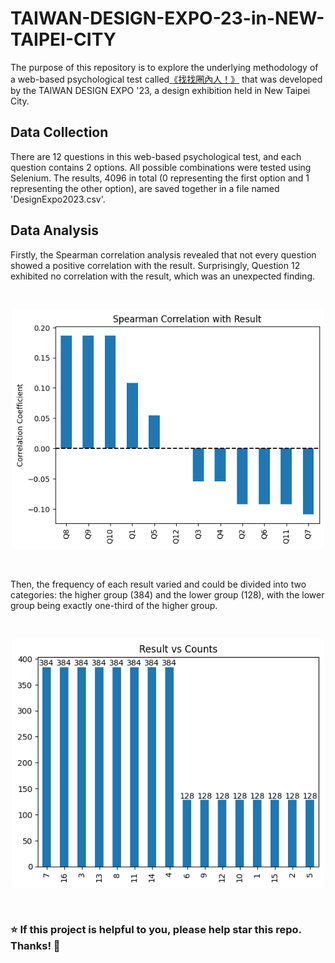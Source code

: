 # TAIWAN-DESIGN-EXPO-23-in-NEW-TAIPEI-CITY
The purpose of this repository is to explore the underlying methodology of a web-based psychological test called[《找找圈內人！》](https://event.designexpo.org.tw/) that was developed by the TAIWAN DESIGN EXPO '23, a design exhibition held in New Taipei City.

## Data Collection

There are 12 questions in this web-based psychological test, and each question contains 2 options. All possible combinations were tested using Selenium. The results, 4096 in total (0 representing the first option and 1 representing the other option), are saved together in a file named 'DesignExpo2023.csv'.

## Data Analysis

Firstly, the Spearman correlation analysis revealed that not every question showed a positive correlation with the result. Surprisingly, Question 12 exhibited no correlation with the result, which was an unexpected finding.

<br>
<p align="center">
  <img src="pic/initialSpearman.png" width=500>
</p>
<br>

Then, the frequency of each result varied and could be divided into two categories: the higher group (384) and the lower group (128), with the lower group being exactly one-third of the higher group.

<br>
<p align="center">
  <img src="pic/initialCount.png" width=500>
</p>
<br>

### :star: If this project is helpful to you, please help star this repo. Thanks! :hugs:







